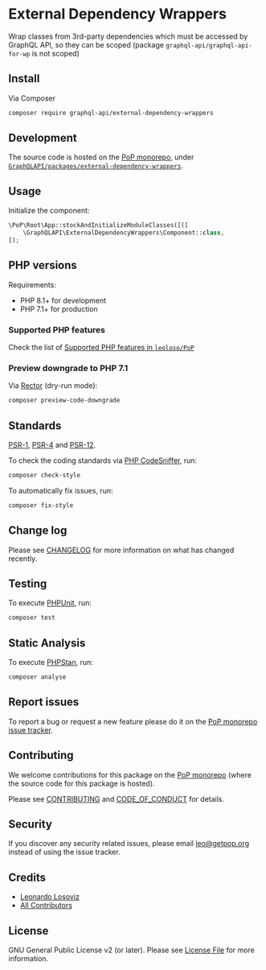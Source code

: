 # External Dependency Wrappers

<!--
[![Build Status][ico-travis]][link-travis]
[![Quality Score][ico-code-quality]][link-code-quality]
[![Software License][ico-license]](LICENSE.md)
[![Latest Version on Packagist][ico-version]][link-packagist]
[![Coverage Status][ico-scrutinizer]][link-scrutinizer]
[![Total Downloads][ico-downloads]][link-downloads]
-->

Wrap classes from 3rd-party dependencies which must be accessed by GraphQL API, so they can be scoped (package `graphql-api/graphql-api-for-wp` is not scoped)

## Install

Via Composer

``` bash
composer require graphql-api/external-dependency-wrappers
```

## Development

The source code is hosted on the [PoP monorepo](https://github.com/leoloso/PoP), under [`GraphQLAPI/packages/external-dependency-wrappers`](https://github.com/leoloso/PoP/tree/master/layers/GraphQLAPI/packages/external-dependency-wrappers).

## Usage

Initialize the component:

``` php
\PoP\Root\App::stockAndInitializeModuleClasses([([
    \GraphQLAPI\ExternalDependencyWrappers\Component::class,
]);
```

## PHP versions

Requirements:

- PHP 8.1+ for development
- PHP 7.1+ for production

### Supported PHP features

Check the list of [Supported PHP features in `leoloso/PoP`](https://github.com/leoloso/PoP/blob/master/docs/supported-php-features.md)

### Preview downgrade to PHP 7.1

Via [Rector](https://github.com/rectorphp/rector) (dry-run mode):

```bash
composer preview-code-downgrade
```

## Standards

[PSR-1](https://www.php-fig.org/psr/psr-1), [PSR-4](https://www.php-fig.org/psr/psr-4) and [PSR-12](https://www.php-fig.org/psr/psr-12).

To check the coding standards via [PHP CodeSniffer](https://github.com/squizlabs/PHP_CodeSniffer), run:

``` bash
composer check-style
```

To automatically fix issues, run:

``` bash
composer fix-style
```

## Change log

Please see [CHANGELOG](CHANGELOG.md) for more information on what has changed recently.

## Testing

To execute [PHPUnit](https://phpunit.de/), run:

``` bash
composer test
```

## Static Analysis

To execute [PHPStan](https://github.com/phpstan/phpstan), run:

``` bash
composer analyse
```

## Report issues

To report a bug or request a new feature please do it on the [PoP monorepo issue tracker](https://github.com/leoloso/PoP/issues).

## Contributing

We welcome contributions for this package on the [PoP monorepo](https://github.com/leoloso/PoP) (where the source code for this package is hosted).

Please see [CONTRIBUTING](CONTRIBUTING.md) and [CODE_OF_CONDUCT](CODE_OF_CONDUCT.md) for details.

## Security

If you discover any security related issues, please email leo@getpop.org instead of using the issue tracker.

## Credits

- [Leonardo Losoviz][link-author]
- [All Contributors][link-contributors]

## License

GNU General Public License v2 (or later). Please see [License File](LICENSE.md) for more information.

[ico-version]: https://img.shields.io/packagist/v/graphql-api/external-dependency-wrappers.svg?style=flat-square
[ico-license]: https://img.shields.io/badge/license-GPLv2-brightgreen.svg?style=flat-square
[ico-travis]: https://img.shields.io/travis/graphql-api/external-dependency-wrappers/master.svg?style=flat-square
[ico-scrutinizer]: https://img.shields.io/scrutinizer/coverage/g/graphql-api/external-dependency-wrappers.svg?style=flat-square
[ico-code-quality]: https://img.shields.io/scrutinizer/g/graphql-api/external-dependency-wrappers.svg?style=flat-square
[ico-downloads]: https://img.shields.io/packagist/dt/graphql-api/external-dependency-wrappers.svg?style=flat-square

[link-packagist]: https://packagist.org/packages/graphql-api/external-dependency-wrappers
[link-travis]: https://travis-ci.org/graphql-api/external-dependency-wrappers
[link-scrutinizer]: https://scrutinizer-ci.com/g/graphql-api/external-dependency-wrappers/code-structure
[link-code-quality]: https://scrutinizer-ci.com/g/graphql-api/external-dependency-wrappers
[link-downloads]: https://packagist.org/packages/graphql-api/external-dependency-wrappers
[link-author]: https://github.com/leoloso
[link-contributors]: ../../../../../../contributors
